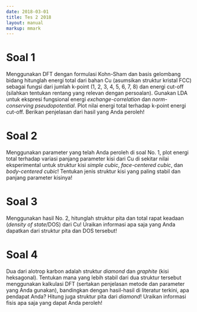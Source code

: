 ```yaml
---
date: 2018-03-01
title: Tes 2 2018
layout: manual
markup: mmark
---
```


# Soal 1

Menggunakan DFT dengan formulasi Kohn-Sham dan basis gelombang bidang hitunglah energi total dari bahan Cu (asumsikan struktur kristal FCC) sebagai fungsi dari jumlah k-point (1, 2, 3, 4, 5, 6, 7, 8) dan energi cut-off (silahkan tentukan rentang yang relevan dengan persoalan). Gunakan LDA untuk ekspresi fungsional energi *exchange-correlation* dan *norm-conserving pseudopotential*. Plot nilai energi total terhadap k-point energi cut-off. Berikan penjelasan dari hasil yang Anda peroleh!

# Soal 2

Menggunakan parameter yang telah Anda peroleh di soal No. 1, plot energi total terhadap variasi panjang parameter kisi dari Cu di sekitar nilai eksperimental untuk struktur kisi *simple cubic*, *face-centered cubic*, dan *body-centered cubic*! Tentukan jenis struktur kisi yang paling stabil dan panjang parameter kisinya!

# Soal 3

Menggunakan hasil No. 2, hitunglah struktur pita dan total rapat keadaan (*density of state*/DOS) dari Cu! Uraikan informasi apa saja yang Anda dapatkan dari struktur pita dan DOS tersebut!

# Soal 4

Dua dari alotrop karbon adalah struktur *diamond* dan *graphite* (kisi heksagonal). Tentukan mana yang lebih stabil dari dua struktur tersebut menggunakan kalkulasi DFT (sertakan penjelasan metode dan parameter yang Anda gunakan), bandingkan dengan hasil-hasil di literatur terkini, apa pendapat Anda? Hitung juga struktur pita dari *diamond*! Uraikan informasi fisis apa saja yang dapat Anda peroleh!
